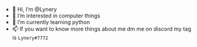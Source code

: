 - 👋 Hi, I’m @Lynery
- 👀 I’m interested in computer things
- 🌱 I’m currently learning python
- 📫 If you want to know more things about me dm me on discord my tag is `Lynery#7772`

<!---
Lynery/Lynery is a ✨ special ✨ repository because its `README.md` (this file) appears on your GitHub profile.
You can click the Preview link to take a look at your changes.
--->
